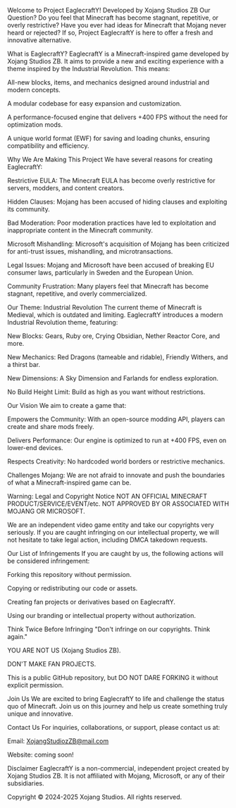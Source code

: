 Welcome to Project EaglecraftY!
Developed by Xojang Studios ZB
Our Question?
Do you feel that Minecraft has become stagnant, repetitive, or overly restrictive? Have you ever had ideas for Minecraft that Mojang never heard or rejected? If so, Project EaglecraftY is here to offer a fresh and innovative alternative.

What is EaglecraftY?
EaglecraftY is a Minecraft-inspired game developed by Xojang Studios ZB. It aims to provide a new and exciting experience with a theme inspired by the Industrial Revolution. This means:

All-new blocks, items, and mechanics designed around industrial and modern concepts.

A modular codebase for easy expansion and customization.

A performance-focused engine that delivers +400 FPS without the need for optimization mods.

A unique world format (EWF) for saving and loading chunks, ensuring compatibility and efficiency.

Why We Are Making This Project
We have several reasons for creating EaglecraftY:

Restrictive EULA: The Minecraft EULA has become overly restrictive for servers, modders, and content creators.

Hidden Clauses: Mojang has been accused of hiding clauses and exploiting its community.

Bad Moderation: Poor moderation practices have led to exploitation and inappropriate content in the Minecraft community.

Microsoft Mishandling: Microsoft's acquisition of Mojang has been criticized for anti-trust issues, mishandling, and microtransactions.

Legal Issues: Mojang and Microsoft have been accused of breaking EU consumer laws, particularly in Sweden and the European Union.

Community Frustration: Many players feel that Minecraft has become stagnant, repetitive, and overly commercialized.

Our Theme: Industrial Revolution
The current theme of Minecraft is Medieval, which is outdated and limiting. EaglecraftY introduces a modern Industrial Revolution theme, featuring:

New Blocks: Gears, Ruby ore, Crying Obsidian, Nether Reactor Core, and more.

New Mechanics: Red Dragons (tameable and ridable), Friendly Withers, and a thirst bar.

New Dimensions: A Sky Dimension and Farlands for endless exploration.

No Build Height Limit: Build as high as you want without restrictions.

Our Vision
We aim to create a game that:

Empowers the Community: With an open-source modding API, players can create and share mods freely.

Delivers Performance: Our engine is optimized to run at +400 FPS, even on lower-end devices.

Respects Creativity: No hardcoded world borders or restrictive mechanics.

Challenges Mojang: We are not afraid to innovate and push the boundaries of what a Minecraft-inspired game can be.

Warning: Legal and Copyright Notice
NOT AN OFFICIAL MINECRAFT PRODUCT/SERVICE/EVENT/etc.
NOT APPROVED BY OR ASSOCIATED WITH MOJANG OR MICROSOFT.

We are an independent video game entity and take our copyrights very seriously. If you are caught infringing on our intellectual property, we will not hesitate to take legal action, including DMCA takedown requests.

Our List of Infringements
If you are caught by us, the following actions will be considered infringement:

Forking this repository without permission.

Copying or redistributing our code or assets.

Creating fan projects or derivatives based on EaglecraftY.

Using our branding or intellectual property without authorization.

Think Twice Before Infringing
"Don't infringe on our copyrights. Think again."

YOU ARE NOT US (Xojang Studios ZB).

DON'T MAKE FAN PROJECTS.

This is a public GitHub repository, but DO NOT DARE FORKING it without explicit permission.

Join Us
We are excited to bring EaglecraftY to life and challenge the status quo of Minecraft. Join us on this journey and help us create something truly unique and innovative.

Contact Us
For inquiries, collaborations, or support, please contact us at:

Email: XojangStudiozZB@mail.com

Website: coming soon!

Disclaimer
EaglecraftY is a non-commercial, independent project created by Xojang Studios ZB. It is not affiliated with Mojang, Microsoft, or any of their subsidiaries.

Copyright © 2024-2025 Xojang Studios. All rights reserved.